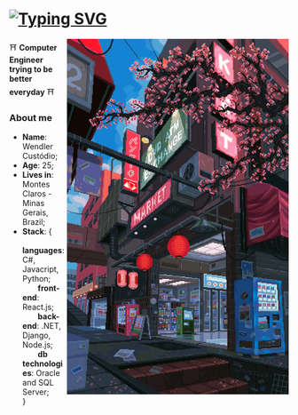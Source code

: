 ### <h1 align="Left"> [![Typing SVG](https://readme-typing-svg.herokuapp.com/?font=Roboto&lines=Hello!👋+I'm+Wendler!&size=22)](https://git.io/typing-svg) </h1>
<img align="right" src="./gif/scenario.gif" width="400" />

⛩️ **Computer Engineer trying to be better everyday** ⛩️

### About me 
* **Name**: Wendler Custódio;
* **Age**: 25;
* **Lives in**: Montes Claros - Minas Gerais, Brazil;
* **Stack**: { \
&nbsp;&nbsp;&nbsp;&nbsp;&nbsp;&nbsp; **languages**: C#, Javacript, Python; \
&nbsp;&nbsp;&nbsp;&nbsp;&nbsp;&nbsp; **front-end**: React.js; \
&nbsp;&nbsp;&nbsp;&nbsp;&nbsp;&nbsp; **back-end**: .NET, Django, Node.js; \
&nbsp;&nbsp;&nbsp;&nbsp;&nbsp;&nbsp; **db technologies**: Oracle and SQL Server; \
} 

